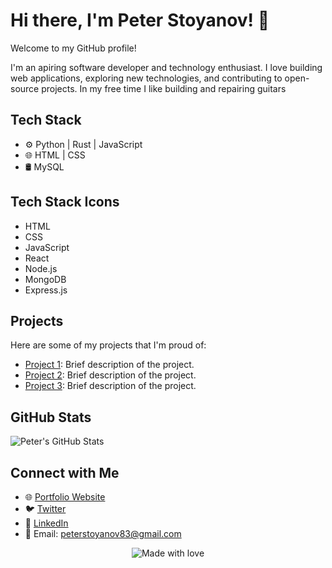 <link rel="stylesheet" href="https://cdnjs.cloudflare.com/ajax/libs/font-awesome/6.0.0-beta3/css/all.min.css">


<!-- Header -->
# Hi there, I'm Peter Stoyanov! 👋

Welcome to my GitHub profile!

<!-- Introduction -->
I'm an apiring software developer and technology enthusiast. I love building web applications, exploring new technologies, and contributing to open-source projects.
In my free time I like building and repairing guitars 

<!-- Tech Stack -->
## Tech Stack

- ⚙️ Python | Rust | JavaScript
- 🌐 HTML | CSS 
- 🛢️ MySQL
## Tech Stack Icons

- <i class="fab fa-html5"></i> HTML
- <i class="fab fa-css3-alt"></i> CSS
- <i class="fab fa-js-square"></i> JavaScript
- <i class="fab fa-react"></i> React
- <i class="fab fa-node"></i> Node.js
- <i class="fas fa-database"></i> MongoDB
- <i class="fas fa-server"></i> Express.js

<!-- My Projects -->
## Projects

Here are some of my projects that I'm proud of:

- [Project 1](https://github.com/PeterStoyanov83/Project1): Brief description of the project.
- [Project 2](https://github.com/PeterStoyanov83/Project2): Brief description of the project.
- [Project 3](https://github.com/PeterStoyanov83/Project3): Brief description of the project.

<!-- GitHub Stats -->
## GitHub Stats

![Peter's GitHub Stats](https://github-readme-stats.vercel.app/api?username=PeterStoyanov83&show_icons=true&theme=dark)

<!-- Connect with Me -->
## Connect with Me

- 🌐 [Portfolio Website](https://peterstoyanov83.github.io/portfolio/)
- 🐦 [Twitter](https://twitter.com/YourTwitterHandle)
- 💼 [LinkedIn](https://www.linkedin.com/in/pstoyanov/)
- 📧 Email: peterstoyanov83@gmail.com

<!-- Footer -->
<p align="center">
  <img src="https://img.shields.io/badge/Made%20with-%E2%9D%A4%EF%B8%8F-blue?style=for-the-badge" alt="Made with love">
</p>
